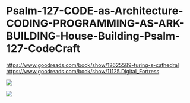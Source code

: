 # Psalm-127-CODE-as-Architecture-CODING-PROGRAMMING-AS-ARK-BUILDING-House-Building-Psalm-127-CodeCraft
https://www.goodreads.com/book/show/12625589-turing-s-cathedral https://www.goodreads.com/book/show/11125.Digital_Fortress


![](https://images-na.ssl-images-amazon.com/images/I/81fDUBiOOmL.jpg)

![](https://encrypted-tbn0.gstatic.com/images?q=tbn:ANd9GcSVfDAsHvZpjMh2aTLiyM_sx-ugBr1qUSP7Yw&usqp=CAU)
